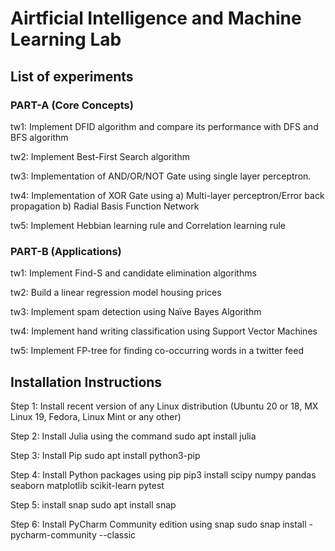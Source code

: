 # Airtficial Intelligence and Machine Learning Lab
## List of experiments



### PART-A (Core Concepts)

tw1: Implement DFID algorithm and compare its performance with DFS and BFS algorithm

tw2: Implement Best-First Search algorithm

tw3: Implementation of AND/OR/NOT Gate using single layer perceptron.

tw4: Implementation of XOR Gate using
        a) Multi-layer perceptron/Error back propagation
        b) Radial Basis Function Network

tw5: Implement Hebbian learning rule and Correlation learning rule



### PART-B (Applications)

tw1: Implement Find-S and candidate elimination algorithms

tw2: Build a linear regression model housing prices

tw3: Implement spam detection using Naïve Bayes Algorithm

tw4: Implement hand writing classification using Support Vector Machines

tw5: Implement FP-tree for finding co-occurring words in a twitter feed



## Installation Instructions

Step 1: Install recent version of any Linux distribution (Ubuntu 20 or 18, MX Linux 19, Fedora, Linux Mint or any other)

Step 2: Install Julia using the command
sudo apt install julia

Step 3: Install Pip
sudo apt install python3-pip

Step 4: Install Python packages using pip
pip3 install scipy numpy pandas seaborn matplotlib scikit-learn pytest

Step 5: install snap
sudo apt install snap

Step 6: Install PyCharm Community edition using snap
sudo snap install -pycharm-community --classic